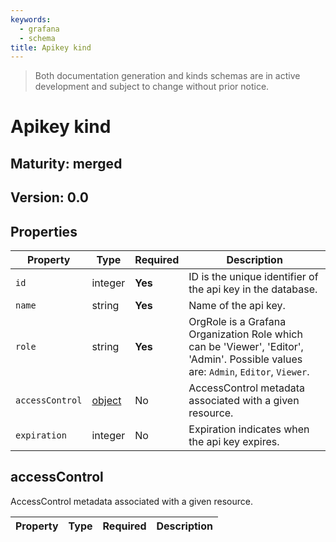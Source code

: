 ```yaml
---
keywords:
  - grafana
  - schema
title: Apikey kind
---
```

> Both documentation generation and kinds schemas are in active development and subject to change without prior notice.

# Apikey kind

## Maturity: merged
## Version: 0.0

## Properties

| Property        | Type                     | Required | Description                                                                                                                        |
|-----------------|--------------------------|----------|------------------------------------------------------------------------------------------------------------------------------------|
| `id`            | integer                  | **Yes**  | ID is the unique identifier of the api key in the database.                                                                        |
| `name`          | string                   | **Yes**  | Name of the api key.                                                                                                               |
| `role`          | string                   | **Yes**  | OrgRole is a Grafana Organization Role which can be 'Viewer', 'Editor', 'Admin'. Possible values are: `Admin`, `Editor`, `Viewer`. |
| `accessControl` | [object](#accesscontrol) | No       | AccessControl metadata associated with a given resource.                                                                           |
| `expiration`    | integer                  | No       | Expiration indicates when the api key expires.                                                                                     |

## accessControl

AccessControl metadata associated with a given resource.

| Property | Type | Required | Description |
|----------|------|----------|-------------|


